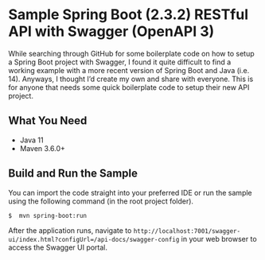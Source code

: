 # Sample Spring Boot (2.3.2) RESTful API with Swagger (OpenAPI 3)

While searching through GitHub for some boilerplate code on how to setup a Spring Boot project with Swagger, I found it quite difficult to find a working example with a more recent version of Spring Boot and Java (i.e. 14). Anyways, I thought I’d create my own and share with everyone. This is for anyone that needs some quick boilerplate code to setup their new API project.

## What You Need

* Java 11
* Maven 3.6.0+

## Build and Run the Sample

You can import the code straight into your preferred IDE or run the sample using the following command (in the root project folder).

```zsh
$  mvn spring-boot:run
```
After the application runs, navigate to `http://localhost:7001/swagger-ui/index.html?configUrl=/api-docs/swagger-config` in your web browser to access the Swagger UI portal.

